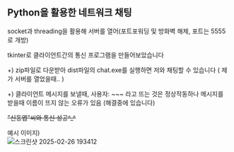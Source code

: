 ## Python을 활용한 네트워크 채팅

socket과 threading을 활용해 서버를 열어(포트포워딩 및 방화벽 해제, 포트는 5555로 개방)

tkinter로 클라이언트간의 통신 프로그램을 만들어보았습니다

+) zip파일로 다운받아 dist파일의 chat.exe를 실행하면 저와 채팅할 수 있습니다 ( 제가 서버를 열었을때.. )

+) 클라이언트 메시지를 보낼때, 사용자: ~~~ 라고 뜨는 것은 정상작동하나
  메시지를 받을때 이름이 뜨지 않는 오류가 있음 (해결중에 있습니다)

~~"신동엽"씨와 통신 성공^_^~~

예시 이미지)
<br/>
![스크린샷 2025-02-26 193412](https://github.com/user-attachments/assets/77e3f770-43db-400e-9172-506a8ca3516e)
